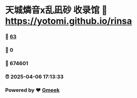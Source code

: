 # 天城燐音x乱凪砂 收录馆 :link: https://yotomi.github.io/rinsa 
### :page_facing_up: [63](https://yotomi.github.io/rinsa/tag.html) 
### :speech_balloon: 0 
### :hibiscus: 674601 
### :alarm_clock: 2025-04-06 17:13:33 
### Powered by :heart: [Gmeek](https://github.com/Meekdai/Gmeek)
